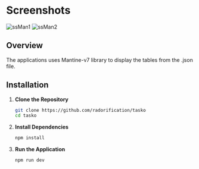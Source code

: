 # Screenshots
![ssMan1](https://github.com/user-attachments/assets/b036ea41-f74f-4f8e-aed5-0eb08a0404f2)
![ssMan2](https://github.com/user-attachments/assets/59056b8c-00fc-4611-bfa0-17a2b66c1af6)


## Overview

The applications uses Mantine-v7 library to display the tables from the .json file.


## Installation

1. **Clone the Repository**
    ```bash
    git clone https://github.com/radorification/tasko
    cd tasko
    ```

2. **Install Dependencies**
    ```bash
    npm install
    ```

3. **Run the Application**
    ```bash
    npm run dev
    ```
